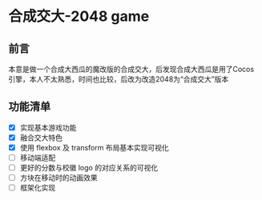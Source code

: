# 合成交大-2048 game


## 前言
本意是做一个合成大西瓜的魔改版的合成交大，后发现合成大西瓜是用了Cocos引擎，本人不太熟悉，时间也比较，后改为改造2048为“合成交大”版本

## 功能清单
- [x] 实现基本游戏功能
- [x] 融合交大特色
- [x] 使用 flexbox 及 transform 布局基本实现可视化
- [ ] 移动端适配
- [ ] 更好的分数与校徽 logo 的对应关系的可视化
- [ ] 方块在移动时的动画效果
- [ ] 框架化实现